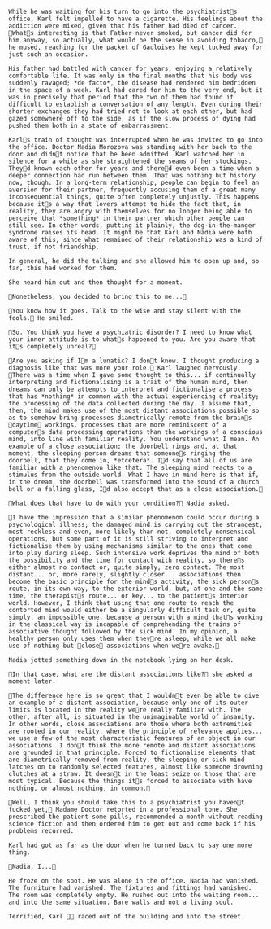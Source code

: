 	While he was waiting for his turn to go into the psychiatrists office, Karl felt impelled to have a cigarette. His feelings about the addiction were mixed, given that his father had died of cancer. Whats interesting is that Father never smoked, but cancer did for him anyway, so actually, what would be the sense in avoiding tobacco, he mused, reaching for the packet of Gauloises he kept tucked away for just such an occasion.

	His father had battled with cancer for years, enjoying a relatively comfortable life. It was only in the final months that his body was suddenly ravaged; *de facto*, the disease had rendered him bedridden in the space of a week. Karl had cared for him to the very end, but it was in precisely that period that the two of them had found it difficult to establish a conversation of any length. Even during their shorter exchanges they had tried not to look at each other, but had gazed somewhere off to the side, as if the slow process of dying had pushed them both in a state of embarrassment.

	Karls train of thought was interrupted when he was invited to go into the office. Doctor Nadia Morozova was standing with her back to the door and didnt notice that he been admitted. Karl watched her in silence for a while as she straightened the seams of her stockings. Theyd known each other for years and thered even been a time when a deeper connection had run between them. That was nothing but history now, though. In a long-term relationship, people can begin to feel an aversion for their partner, frequently accusing them of a great many inconsequential things, quite often completely unjustly. This happens because its a way that lovers attempt to hide the fact that, in reality, they are angry with themselves for no longer being able to perceive that *something* in their partner which other people can still see. In other words, putting it plainly, the dog-in-the-manger syndrome raises its head. It might be that Karl and Nadia were both aware of this, since what remained of their relationship was a kind of trust, if not friendship.

	In general, he did the talking and she allowed him to open up and, so far, this had worked for them.

	She heard him out and then thought for a moment.

	Nonetheless, you decided to bring this to me...

	You know how it goes. Talk to the wise and stay silent with the fools. He smiled.

	So. You think you have a psychiatric disorder? I need to know what your inner attitude is to whats happened to you. Are you aware that its completely unreal?

	Are you asking if Im a lunatic? I dont know. I thought producing a diagnosis like that was more your role. Karl laughed nervously. There was a time when I gave some thought to this... if continually interpreting and fictionalising is a trait of the human mind, then dreams can only be attempts to interpret and fictionalise a process that has *nothing* in common with the actual experiencing of reality; the processing of the data collected during the day. I assume that, then, the mind makes use of the most distant associations possible so as to somehow bring processes diametrically remote from the brains daytime workings, processes that are more reminiscent of a computers data processing operations than the workings of a conscious mind, into line with familiar reality. You understand what I mean. An example of a close association; the doorbell rings and, at that moment, the sleeping person dreams that someones ringing the doorbell, that they come in, *etcetera*. Id say that all of us are familiar with a phenomenon like that. The sleeping mind reacts to a stimulus from the outside world. What I have in mind here is that if, in the dream, the doorbell was transformed into the sound of a church bell or a falling glass, Id also accept that as a close association.

	What does that have to do with your condition? Nadia asked.

	I have the impression that a similar phenomenon could occur during a psychological illness; the damaged mind is carrying out the strangest, most reckless and even, more likely than not, completely nonsensical operations, but some part of it is still striving to interpret and fictionalise them by using mechanisms similar to the ones that come into play during sleep. Such intensive work deprives the mind of both the possibility and the time for contact with reality, so theres either almost no contact or, quite simply, zero contact. The most distant... or, more rarely, slightly closer... associations then become the basic principle for the minds activity, the sick persons route, in its own way, to the exterior world, but, at one and the same time, the therapists route... or key... to the patients interior world. However, I think that using that one route to reach the contorted mind would either be a singularly difficult task or, quite simply, an impossible one, because a person with a mind thats working in the classical way is incapable of comprehending the trains of associative thought followed by the sick mind. In my opinion, a healthy person only uses them when theyre asleep, while we all make use of nothing but close associations when were awake.

	Nadia jotted something down in the notebook lying on her desk.

	In that case, what are the distant associations like? she asked a moment later.

	The difference here is so great that I wouldnt even be able to give an example of a distant association, because only one of its outer limits is located in the reality were really familiar with. The other, after all, is situated in the unimaginable world of insanity. In other words, close associations are those where both extremities are rooted in our reality, where the principle of relevance applies... we use a few of the most characteristic features of an object in our associations. I dont think the more remote and distant associations are grounded in that principle. Forced to fictionalise elements that are diametrically removed from reality, the sleeping or sick mind latches on to randomly selected features, almost like someone drowning clutches at a straw. It doesnt in the least seize on those that are most typical. Because the things its forced to associate with have nothing, or almost nothing, in common.

	Well, I think you should take this to a psychiatrist you havent fucked yet, Madame Doctor retorted in a professional tone. She prescribed the patient some pills, recommended a month without reading science fiction and then ordered him to get out and come back if his problems recurred.

	Karl had got as far as the door when he turned back to say one more thing.

	Nadia, I...

	He froze on the spot. He was alone in the office. Nadia had vanished. The furniture had vanished. The fixtures and fittings had vanished. The room was completely empty. He rushed out into the waiting room... and into the same situation. Bare walls and not a living soul.

	Terrified, Karl  raced out of the building and into the street. 